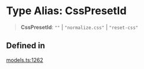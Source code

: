 # Type Alias: CssPresetId

> **CssPresetId**: `""` \| `"normalize.css"` \| `"reset-css"`

## Defined in

[models.ts:1262](https://github.com/live-codes/livecodes/blob/293a641ef31e2acbb9a8e15b2e613a1991bbd2a2/src/sdk/models.ts#L1262)